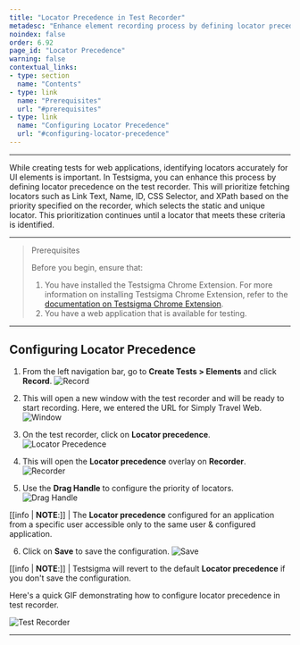 ```yaml
---
title: "Locator Precedence in Test Recorder"
metadesc: "Enhance element recording process by defining locator precedence on the test recorder for Link Text, Name, ID, CSS Selector, and XPath based on the priority."
noindex: false
order: 6.92
page_id: "Locator Precedence"
warning: false
contextual_links:
- type: section
  name: "Contents"
- type: link
  name: "Prerequisites"
  url: "#prerequisites"
- type: link
  name: "Configuring Locator Precedence"
  url: "#configuring-locator-precedence"
---
```


---


While creating tests for web applications, identifying locators accurately for UI elements is important. In Testsigma, you can enhance this process by defining locator precedence on the test recorder. This will prioritize fetching locators such as Link Text, Name, ID, CSS Selector, and XPath based on the priority specified on the recorder, which selects the static and unique locator. This prioritization continues until a locator that meets these criteria is identified.


---

> <p id="prerequisites">Prerequisites</p>
>
> Before you begin, ensure that:
> 1. You have installed the Testsigma Chrome Extension. For more information on installing Testsigma Chrome Extension, refer to the [documentation on Testsigma Chrome Extension](https://testsigma.com/docs/test-step-recorder/install-chrome-extension/). 
> 2. You have a web application that is available for testing.

---

## **Configuring Locator Precedence**

1. From the left navigation bar, go to **Create Tests > Elements** and click **Record**.
![Record](https://s3.amazonaws.com/static-docs.testsigma.com/new_images/projects/applications/lprerec.png)

2. This will open a new window with the test recorder and will be ready to start recording. Here, we entered the URL for Simply Travel Web. 
![Window](https://s3.amazonaws.com/static-docs.testsigma.com/new_images/projects/applications/lpstws.png)

3. On the test recorder, click on **Locator precedence**.
![Locator Precedence](https://s3.amazonaws.com/static-docs.testsigma.com/new_images/projects/applications/lpbotsrec.png)

4. This will open the **Locator precedence** overlay on **Recorder**. 
![Recorder](https://s3.amazonaws.com/static-docs.testsigma.com/new_images/projects/applications/lplpovrly.png)

5. Use the **Drag Handle** to configure the priority of locators. 
![Drag Handle](https://s3.amazonaws.com/static-docs.testsigma.com/new_images/projects/applications/lopredlpdrghndlrghndl.png)

[[info | **NOTE**:]]
| The **Locator precedence** configured for an application from a specific user accessible only to the same user & configured application. 

6. Click on **Save** to save the configuration. 
![Save](https://s3.amazonaws.com/static-docs.testsigma.com/new_images/projects/applications/lpsve.png)

[[info | **NOTE**:]]
| Testsigma will revert to the default **Locator precedence** if you don't save the configuration.


Here's a quick GIF demonstrating how to configure locator precedence in test recorder.

![Test Recorder](https://s3.amazonaws.com/static-docs.testsigma.com/new_images/projects/applications/lctr.gif)


---